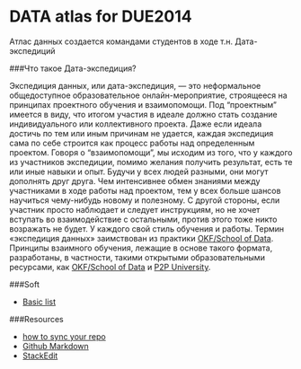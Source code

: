 DATA atlas for DUE2014
==================
Атлас данных создается командами студентов в ходе т.н. Дата-экспедиций

###Что такое Дата-экспедиция?

Экспедиция данных, или дата-экспедиция, — это неформальное общедоступное образовательное онлайн-мероприятие, строящееся на принципах проектного обучения и взаимопомощи. Под “проектным” имеется в виду, что итогом участия в идеале должно стать создание индивидуального или коллективного проекта. Даже если идеала достичь по тем или иным причинам не удается, каждая экспедиция сама по себе строится как процесс работы над определенным проектом. Говоря о “взаимопомощи”, мы исходим из того, что у каждого из участников экспедиции, помимо желания получить результат, есть те или иные навыки и опыт. Будучи у всех людей разными, они могут дополнять друг друга. Чем интенсивнее обмен знаниями между участниками в ходе работы над проектом, тем у всех больше шансов научиться чему-нибудь новому и полезному. С другой стороны, если участник просто наблюдает и следует инструкциям, но не хочет вступать во взаимодействие с остальными, против этого тоже никто возражать не будет. У каждого свой стиль обучения и работы. Термин «экспедиция данных» заимствован из практики [OKF/School of Data](http://schoolofdata.org/). Принципы взаимного обучения, лежащие в основе такого формата, разработаны, в частности, такими открытыми образовательными ресурсами, как [OKF/School of Data](http://schoolofdata.org/) и [P2P University](https://p2pu.org/en/).


###Soft
- [Basic list](https://github.com/Casyfill/Data_atlas_DUE2014/blob/master/Resources.md)

###Resources
- [how to sync your repo](http://www.youtube.com/watch?v=bTaFAqJ6bjE)
- [Github Markdown](https://help.github.com/articles/github-flavored-markdown/)
- [StackEdit](https://stackedit.io/)
